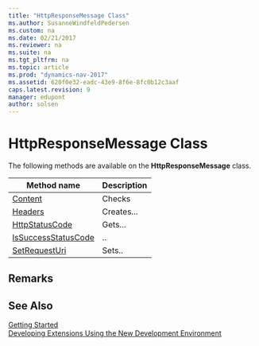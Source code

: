```yaml
---
title: "HttpResponseMessage Class"
ms.author: SusanneWindfeldPedersen
ms.custom: na
ms.date: 02/21/2017
ms.reviewer: na
ms.suite: na
ms.tgt_pltfrm: na
ms.topic: article
ms.prod: "dynamics-nav-2017"
ms.assetid: 620f0e32-eadc-43e9-8f6e-8fc0b12c3aaf
caps.latest.revision: 9
manager: edupont
author: solsen
---
```


# HttpResponseMessage Class

The following methods are available on the **HttpResponseMessage** class.

|Method name|Description|
|-----------|-----------|
|[Content](httpresponsemessage-content-method.md)|Checks|
|[Headers](httpresponsemessage-headers-method.md)|Creates...|
|[HttpStatusCode](httpresponsemessage-httpstatuscode-method.md)|Gets...|
|[IsSuccessStatusCode](httpresponsemessage-issuccessstatuscode-method.md)|..|
|[SetRequestUri](httpresponsemessage-setrequesturi-method.md)|Sets..|


## Remarks

## See Also
[Getting Started](newdev-get-started.md)  
[Developing Extensions Using the New Development Environment](newdev-dev-overview.md)